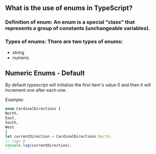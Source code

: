 ## What is the use of enums in TypeScript?

### Definition of enum: An enum is a special "class" that represents a group of constants (unchangeable variables).

### Types of enums: There are two types of enums:

- string
- numeric

## Numeric Enums - Default

By default typescript will initialize the first item's value 0 and then it will increment one after each one.

Example:

````ts
enum CardinalDirections {
North,
East,
South,
West
}
let currentDirection = CardinalDirections.North;
// logs 0
console.log(currentDirection);
```

````
